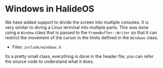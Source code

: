 # Windows in HalideOS

We have added support to divide the screen into multiple consoles. It is very similar to diving a Linux terminal into multiple parts. This was done using a `Window` class that is passed to the `FrameBuffer::Writer` so that it can restrict the movement of the cursor in the limits defined in the `Windows` class.

- Files: `include/windows.h`

Its a pretty small class, everything is done in the header file, you can refer the source code to understand what it does.
